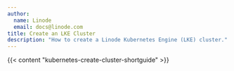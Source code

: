 ```yaml
---
author:
  name: Linode
  email: docs@linode.com
title: Create an LKE Cluster
description: "How to create a Linode Kubernetes Engine (LKE) cluster."
---
```


{{< content "kubernetes-create-cluster-shortguide" >}}
